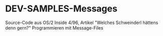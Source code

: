 DEV-SAMPLES-Messages
====================

Source-Code aus OS/2 Inside 4/96, Artikel "Welches Schweinderl hättens denn gern?" Programmieren mit Message-Files 
